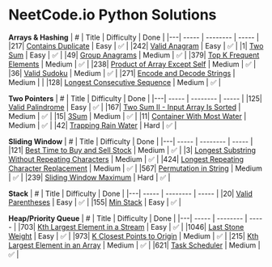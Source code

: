 # NeetCode.io Python Solutions

**Arrays & Hashing**
| # | Title | Difficulty | Done |
|---| ----- | -------- | ----- |
|217| [Contains Duplicate](https://leetcode.com/problems/contains-duplicate/) | Easy | ✅ |
|242| [Valid Anagram](https://leetcode.com/problems/valid-anagram/) | Easy | ✅ |
|1| [Two Sum](https://leetcode.com/problems/two-sum/) | Easy | ✅ |
|49| [Group Anagrams](https://leetcode.com/problems/group-anagrams/) | Medium | ✅ |
|379| [Top K Frequent Elements](https://leetcode.com/problems/top-k-frequent-elements/) | Medium | ✅ |
|238| [Product of Array Except Self](https://leetcode.com/problems/product-of-array-except-self/) | Medium | ✅ |
|36| [Valid Sudoku](https://leetcode.com/problems/valid-sudoku/) | Medium | ✅ |
|271| [Encode and Decode Strings](https://leetcode.com/problems/encode-and-decode-strings/) | Medium | |
|128| [Longest Consecutive Sequence](https://leetcode.com/problems/longest-consecutive-sequence/) | Medium | ✅ |

**Two Pointers**
| # | Title | Difficulty | Done |
|---| ----- | -------- | ----- |
|125| [Valid Palindrome](https://leetcode.com/problems/valid-palindrome/) | Easy | ✅ |
|167| [Two Sum II - Input Array Is Sorted](https://leetcode.com/problems/two-sum-ii-input-array-is-sorted/) | Medium | ✅ |
|15| [3Sum](https://leetcode.com/problems/3sum/) | Medium | ✅ |
|11| [Container With Most Water](https://leetcode.com/problems/container-with-most-water/) | Medium | ✅ |
|42| [Trapping Rain Water](https://leetcode.com/problems/trapping-rain-water/) | Hard | ✅ |

**Sliding Window**
| # | Title | Difficulty | Done |
|---| ----- | -------- | ----- |
|121| [Best Time to Buy and Sell Stock](https://leetcode.com/problems/best-time-to-buy-and-sell-stock/) | Medium | ✅ |
|3| [Longest Substring Without Repeating Characters](https://leetcode.com/problems/longest-substring-without-repeating-characters/) | Medium | ✅ |
|424| [Longest Repeating Character Replacement](https://leetcode.com/problems/longest-repeating-character-replacement/) | Medium | ✅ |
|567| [Permutation in String](https://leetcode.com/problems/permutation-in-string/) | Medium | ✅ |
|239| [Sliding Window Maximum](https://leetcode.com/problems/sliding-window-maximum/) | Hard | ✅ |

**Stack**
| # | Title | Difficulty | Done |
|---| ----- | -------- | ----- |
|20| [Valid Parentheses](https://leetcode.com/problems/valid-parentheses/) | Easy | ✅ |
|155| [Min Stack](https://leetcode.com/problems/min-stack/) | Easy | ✅ |

**Heap/Priority Queue**
| # | Title | Difficulty | Done |
|---| ----- | -------- | ----- |
|703| [Kth Largest Element in a Stream](https://leetcode.com/problems/kth-largest-element-in-a-stream/) | Easy | ✅ |
|1046| [Last Stone Weight](https://leetcode.com/problems/last-stone-weight/) | Easy | ✅ |
|973| [K Closest Points to Origin](https://leetcode.com/problems/k-closest-points-to-origin/) | Medium | ✅ |
|215| [Kth Largest Element in an Array](https://leetcode.com/problems/kth-largest-element-in-an-array/) | Medium | ✅ |
|621| [Task Scheduler](https://leetcode.com/problems/task-scheduler/) | Medium | ✅ |
